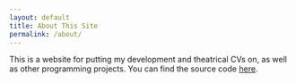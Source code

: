```yaml
---
layout: default
title: About This Site
permalink: /about/
---
```


This is a website for putting my development and theatrical CVs on, as well as other programming projects.
You can find the source code [here](https://github.com/gingertronmk1/gingertronmk1.github.io).
